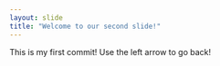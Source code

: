```yaml
---
layout: slide
title: "Welcome to our second slide!"
---
```

This is my first commit!
Use the left arrow to go back!
